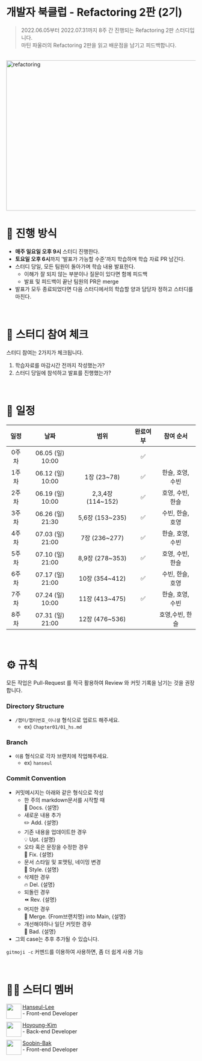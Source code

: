 
# 개발자 북클럽 - Refactoring 2판 (2기)

> 2022.06.05부터 2022.07.31까지 8주 간 진행되는 Refactoring 2판 스터디입니다. <br>
> 마틴 파울러의 Refactoring 2판을 읽고 배운점을 남기고 피드백합니다.
> 
<br>

<img src="https://user-images.githubusercontent.com/69497936/172034496-d7e74b1c-7a67-456f-a3fa-3ce9193d90a4.jpg" alt="refactoring" width="820" height="400">

<br>

# 📒 진행 방식
- **매주 일요일 오후 9시** 스터디 진행한다.
- **토요일 오후 6시**까지 '발표가 가능할 수준'까지 학습하며 학습 자료 PR 남긴다.
- 스터디 당일, 모든 팀원이 돌아가며 학습 내용 발표한다.
  - 이해가 잘 되지 않는 부분이나 질문이 있다면 함께 피드백
  - 발표 및 피드백이 끝난 팀원의 PR은 merge
- 발표가 모두 종료되었다면 다음 스터디에서의 학습할 양과 담당자 정하고 스터디를 마친다.

<br>

# 🚩 스터디 참여 체크
스터디 참여는 2가지가 체크됩니다. 

1. 학습자료를 마감시간 전까지 작성했는가? 
2. 스터디 당일에 참석하고 발표를 진행했는가?


<br>

# 📅 일정

|일정|날짜|범위|완료여부|참여 순서
|:--:|:--:|:--:|:--:|:--:|
|0주차|06.05 (일) 10:00||✅|
|1주차|06.12 (일) 10:00|1장 (23~78)|✅|한슬, 호영, 수빈|
|2주차|06.19 (일) 10:00|2,3,4장 (114~152)|✅|호영, 수빈, 한슬|
|3주차|06.26 (일) 21:30|5,6장 (153~235)|✅|수빈, 한슬, 호영|
|4주차|07.03 (일) 21:00|7장 (236~277)|✅|한슬, 호영, 수빈|
|5주차|07.10 (일) 21:00|8,9장 (278~353)|✅|호영, 수빈, 한슬|
|6주차|07.17 (일) 21:00|10장 (354~412)|✅|수빈, 한슬, 호영|
|7주차|07.24 (일) 10:00|11장 (413~475)|✅|한슬, 호영, 수빈|
|8주차|07.31 (일) 21:00|12장 (476~536)||호영,수빈, 한슬|


<br>

# ⚙ 규칙
모든 작업은 Pull-Request 를 적극 활용하여 Review 와 커밋 기록을 남기는 것을 권장합니다.
### Directory Structure
- `/챕터/챕터번호_이니셜` 형식으로 업로드 해주세요.
  - ex) `Chapter01/01_hs.md`

### Branch
- `이름` 형식으로 각자 브랜치에 작업해주세요.
  - ex) `hanseul`

### Commit Convention
- 커밋메시지는 아래와 같은 형식으로 작성
    - 한 주의 markdown문서를 시작할 때 <br />
        :page_facing_up: Docs. {설명}
    -  새로운 내용 추가  <br />
        :pencil2: Add. {설명}  
    -  기존 내용을 업데이트한 경우  <br /> 
        :bulb: Upt. {설명}
    -  오타 혹은 문장을 수정한 경우   <br />
        :hammer: Fix. {설명}
    -  문서 스타일 및 포맷팅, 네이밍 변경   <br />
         :art: Style. {설명}
    -  삭제한 경우   <br />
        :fire: Del. {설명}
    -  되돌린 경우   <br />
        :rewind: Rev. {설명}
    -  머지한 경우   <br />
        :twisted_rightwards_arrows: Merge. {From브랜치명} into Main, {설명}
    - 개선해야하나 일단 커밋한 경우     <br />
        :poop: Bad. {설명}
-  그외 case는 추후 추가될 수 있습니다.

`gitmoji -c` 커멘드를 이용하여 사용하면, 좀 더 쉽게 사용 가능  



<br>

# 🙋‍♀ 스터디 멤버

<img align="left" width="40" height="40" src="https://avatars.githubusercontent.com/u/69497936?v=4">

[Hanseul-Lee](https://github.com/hanseul-lee) <br> - Front-end Developer

<img align="left" width="40" height="40" src="https://avatars.githubusercontent.com/u/81757940?v=4">

[Hoyoung-Kim](https://github.com/hoyoung1) <br> - Back-end Developer

<img align="left" width="40" height="40" src="https://avatars.githubusercontent.com/u/16860535?v=4">

[Soobin-Bak](https://github.com/soobing) <br> - Front-end Developer

</br>
